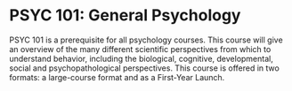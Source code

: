 # PSYC 101: General Psychology

PSYC 101 is a prerequisite for all psychology courses. This course will give an overview of the many different scientific perspectives from which to understand behavior, including the biological, cognitive, developmental, social and psychopathological perspectives. This course is offered in two formats: a large-course format and as a First-Year Launch.